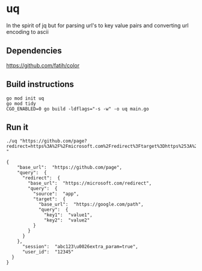 # uq
In the spirit of jq but for parsing url's to key value pairs and converting url encoding to ascii

## Dependencies
https://github.com/fatih/color

## Build instructions
```
go mod init uq
go mod tidy
CGO_ENABLED=0 go build -ldflags="-s -w" -o uq main.go
```

## Run it
```
./uq "https://github.com/page?redirect=https%3A%2F%2Fmicrosoft.com%2Fredirect%3Ftarget%3Dhttps%253A%252F%252Fgoogle.com%252Fpath%253Fkey1%253Dvalue1%2526key2%253Dvalue2%26source%3Dapp&user_id=12345&session=abc123%26extra_param%3Dtrue"
"
```
```
{
    "base_url":  "https://github.com/page",
    "query":  {
      "redirect":  {
        "base_url":  "https://microsoft.com/redirect",
        "query":  {
          "source":  "app",
          "target":  {
            "base_url":  "https://google.com/path",
            "query":  {
              "key1":  "value1",
              "key2":  "value2"
          }
        }
      }
    },
      "session":  "abc123\u0026extra_param=true",
      "user_id":  "12345"
  }
}
```
